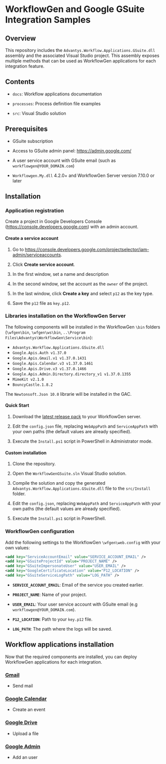 # WorkflowGen and Google GSuite Integration Samples

## Overview

This repository includes the `Advantys.Workflow.Applications.GSuite.dll` assembly and the associated Visual Studio project.
This assembly exposes multiple methods that can be used as WorkflowGen applications for each integration feature.

## Contents

* `docs`: Workflow applications documentation

* `processes`: Process definition file examples

* `src`: Visual Studio solution

## Prerequisites

* GSuite subscription

* Access to GSuite admin panel: https://admin.google.com/

* A user service account with GSuite email (such as `workflowgen@YOUR_DOMAIN.com`)

* `Workflowgen.My.dll` 4.2.0+ and WorkflowGen Server version 7.10.0 or later

## Installation

### Application registration

Create a project in Google Developers Console (https://console.developers.google.com) with an admin account.

#### Create a service account

1. Go to https://console.developers.google.com/projectselector/iam-admin/serviceaccounts.

2. Click **Create service account**.

3. In the first window, set a name and description

4. In the second window, set the account as the `owner` of the project.

5. In the last window, click **Create a key** and select `p12` as the key type.

6. Save the `p12` file as `key.p12`.

### Libraries installation on the WorkflowGen Server

The following components will be installed in the WorkflowGen `\bin` folders (`\wfgen\bin`, `\wfgen\ws\bin`, `..\Program Files\Advantys\WorkflowGen\Service\bin`):

* `Advantys.Workflow.Applications.GSuite.dll` 
* `Google.Apis.Auth v1.37.0`
* `Google.Apis.Gmail.v1 v1.37.0.1431`
* `Google.Apis.Calendar.v3 v1.37.0.1461`
* `Google.Apis.Drive.v3 v1.37.0.1466`
* `Google.Apis.Admin.Directory.directory_v1 v1.37.0.1355`
* `MimeKit v2.1.0`
* `BouncyCastle.1.8.2`

The `Newtonsoft.Json 10.0` librarie will be installed in the GAC.

#### Quick Start

1. Download the [latest release pack](https://github.com/advantys/workflowgen-gsuite/releases) to your WorkflowGen server.

2. Edit the `config.json` file, replacing `WebAppPath` and `ServiceAppPath` with your own paths (the default values are already specified).

3. Execute the `Install.ps1` script in PowerShell in Administrator mode. 

#### Custom installation

1. Clone the repository.

2. Open the `WorkflowGenGSuite.sln` Visual Studio solution.

3. Compile the solution and copy the generated `Advantys.Workflow.Applications.GSuite.dll` file to the `src/Install` folder.

4. Edit the `config.json`, replacing `WebAppPath` and `ServiceAppPath` with your own paths (the default values are already specified).

5. Execute the `Install.ps1` script in PowerShell. 
 
### WorkflowGen configuration

Add the following settings to the WorkflowGen `\wfgen\web.config` with your own values:

```xml
<add key="ServiceAccountEmail" value="SERVICE_ACCOUNT_EMAIL" />
<add key="GSuiteProjectId" value="PROJECT_NAME" />
<add key="GSuiteImpersonateUser" value="USER_EMAIL" />
<add key="GoogleCertificateLocation" value="P12_LOCATION" />
<add key="GSuiteServiceLogPath" value="LOG_PATH" />
```

* **`SERVICE_ACCOUNT_EMAIL`**: Email of the service you created earlier.

* **`PROJECT_NAME`**: Name of your project.

* **`USER_EMAIL`**: Your user service account with GSuite email (e.g `workflowgen@YOUR_DOMAIN.com`).

* **`P12_LOCATION`**: Path to your `key.p12` file.

* **`LOG_PATH`**: The path where the logs will be saved.

## Workflow applications installation

Now that the required components are installed, you can deploy WorkflowGen applications for each integration.

### [Gmail](https://github.com/advantys/workflowgen-gsuite/tree/master/docs/Gmail)

* Send mail 

### [Google Calendar](https://github.com/advantys/workflowgen-gsuite/tree/master/docs/Calendar)

* Create an event

### [Google Drive](https://github.com/advantys/workflowgen-gsuite/tree/master/docs/Drive)

* Upload a file

### [Google Admin](https://github.com/advantys/workflowgen-gsuite/tree/master/docs/Admin)

* Add an user